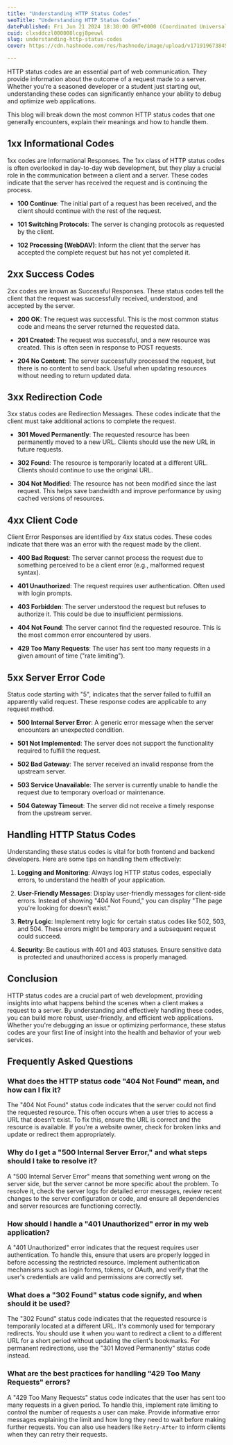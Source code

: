 ```yaml
---
title: "Understanding HTTP Status Codes"
seoTitle: "Understanding HTTP Status Codes"
datePublished: Fri Jun 21 2024 18:30:00 GMT+0000 (Coordinated Universal Time)
cuid: clxsddczl000008lcgj8peuwl
slug: understanding-http-status-codes
cover: https://cdn.hashnode.com/res/hashnode/image/upload/v1719196738459/e101144b-498e-4ce7-b1ce-15b607dc9c54.png

---
```


HTTP status codes are an essential part of web communication. They provide information about the outcome of a request made to a server. Whether you're a seasoned developer or a student just starting out, understanding these codes can significantly enhance your ability to debug and optimize web applications.

This blog will break down the most common HTTP status codes that one generally encounters, explain their meanings and how to handle them.

## 1xx **Informational** Codes

1xx codes are Informational Responses. The 1xx class of HTTP status codes is often overlooked in day-to-day web development, but they play a crucial role in the communication between a client and a server. These codes indicate that the server has received the request and is continuing the process.

* **100 Continue**: The initial part of a request has been received, and the client should continue with the rest of the request.
    
* **101 Switching Protocols**: The server is changing protocols as requested by the client.
    
* **102 Processing (WebDAV)**: Inform the client that the server has accepted the complete request but has not yet completed it.
    

## 2xx **Success** Codes

2xx codes are known as Successful Responses. These status codes tell the client that the request was successfully received, understood, and accepted by the server.

* **200 OK**: The request was successful. This is the most common status code and means the server returned the requested data.
    
* **201 Created**: The request was successful, and a new resource was created. This is often seen in response to POST requests.
    
* **204 No Content**: The server successfully processed the request, but there is no content to send back. Useful when updating resources without needing to return updated data.
    

## 3xx Redirection Code

3xx status codes are Redirection Messages. These codes indicate that the client must take additional actions to complete the request.

* **301 Moved Permanently**: The requested resource has been permanently moved to a new URL. Clients should use the new URL in future requests.
    
* **302 Found**: The resource is temporarily located at a different URL. Clients should continue to use the original URL.
    
* **304 Not Modified**: The resource has not been modified since the last request. This helps save bandwidth and improve performance by using cached versions of resources.
    

## 4xx Client Code

Client Error Responses are identified by 4xx status codes. These codes indicate that there was an error with the request made by the client.

* **400 Bad Request**: The server cannot process the request due to something perceived to be a client error (e.g., malformed request syntax).
    
* **401 Unauthorized**: The request requires user authentication. Often used with login prompts.
    
* **403 Forbidden**: The server understood the request but refuses to authorize it. This could be due to insufficient permissions.
    
* **404 Not Found**: The server cannot find the requested resource. This is the most common error encountered by users.
    
* **429 Too Many Requests**: The user has sent too many requests in a given amount of time ("rate limiting").
    

## 5xx Server Error Code

Status code starting with "5", indicates that the server failed to fulfill an apparently valid request. These response codes are applicable to any request method.

* **500 Internal Server Error**: A generic error message when the server encounters an unexpected condition.
    
* **501 Not Implemented**: The server does not support the functionality required to fulfill the request.
    
* **502 Bad Gateway**: The server received an invalid response from the upstream server.
    
* **503 Service Unavailable**: The server is currently unable to handle the request due to temporary overload or maintenance.
    
* **504 Gateway Timeout**: The server did not receive a timely response from the upstream server.
    

## Handling HTTP Status Codes

Understanding these status codes is vital for both frontend and backend developers. Here are some tips on handling them effectively:

1. **Logging and Monitoring**: Always log HTTP status codes, especially errors, to understand the health of your application.
    
2. **User-Friendly Messages**: Display user-friendly messages for client-side errors. Instead of showing "404 Not Found," you can display "The page you're looking for doesn't exist."
    
3. **Retry Logic**: Implement retry logic for certain status codes like 502, 503, and 504. These errors might be temporary and a subsequent request could succeed.
    
4. **Security**: Be cautious with 401 and 403 statuses. Ensure sensitive data is protected and unauthorized access is properly managed.
    

## Conclusion

HTTP status codes are a crucial part of web development, providing insights into what happens behind the scenes when a client makes a request to a server. By understanding and effectively handling these codes, you can build more robust, user-friendly, and efficient web applications. Whether you're debugging an issue or optimizing performance, these status codes are your first line of insight into the health and behavior of your web services.

## Frequently Asked Questions

### What does the HTTP status code "404 Not Found" mean, and how can I fix it?

The "404 Not Found" status code indicates that the server could not find the requested resource. This often occurs when a user tries to access a URL that doesn't exist. To fix this, ensure the URL is correct and the resource is available. If you're a website owner, check for broken links and update or redirect them appropriately.

### Why do I get a "500 Internal Server Error," and what steps should I take to resolve it?

A "500 Internal Server Error" means that something went wrong on the server side, but the server cannot be more specific about the problem. To resolve it, check the server logs for detailed error messages, review recent changes to the server configuration or code, and ensure all dependencies and server resources are functioning correctly.

### How should I handle a "401 Unauthorized" error in my web application?

A "401 Unauthorized" error indicates that the request requires user authentication. To handle this, ensure that users are properly logged in before accessing the restricted resource. Implement authentication mechanisms such as login forms, tokens, or OAuth, and verify that the user's credentials are valid and permissions are correctly set.

### What does a "302 Found" status code signify, and when should it be used?

The "302 Found" status code indicates that the requested resource is temporarily located at a different URL. It's commonly used for temporary redirects. You should use it when you want to redirect a client to a different URL for a short period without updating the client's bookmarks. For permanent redirections, use the "301 Moved Permanently" status code instead.

### What are the best practices for handling "429 Too Many Requests" errors?

A "429 Too Many Requests" status code indicates that the user has sent too many requests in a given period. To handle this, implement rate limiting to control the number of requests a user can make. Provide informative error messages explaining the limit and how long they need to wait before making further requests. You can also use headers like `Retry-After` to inform clients when they can retry their requests.